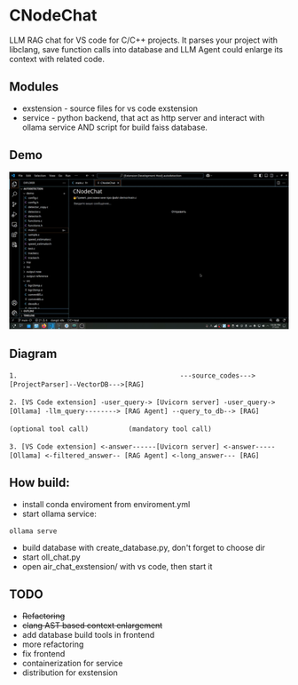 # CNodeChat

LLM RAG chat for VS code for C/C++ projects. It parses your project with libclang, save function calls into database and LLM Agent could enlarge its context with related code.

## Modules

- exstension - source files for vs code exstension
- service - python backend, that act as http server and interact with ollama service AND script for build faiss database.

## Demo
![gif](https://github.com/Prospect138/CNodeChat/blob/main/demo.gif)

## Diagram
```
1.                                         ---source_codes--->[ProjectParser]--VectorDB--->[RAG]

2. [VS Code extension] -user_query-> [Uvicorn server] -user_query-> [Ollama] -llm_query--------> [RAG Agent] --query_to_db--> [RAG]
                                                                            (optional tool call)          (mandatory tool call)

3. [VS Code extension] <-answer------[Uvicorn server] <-answer----- [Ollama] <-filtered_answer-- [RAG Agent] <-long_answer--- [RAG]
```

## How build:
- install conda enviroment from enviroment.yml
- start ollama service:
```
ollama serve
```
- build database with create_database.py, don't forget to choose dir 
- start oll_chat.py
- open air_chat_exstension/ with vs code, then start it

## TODO
- ~~Refactoring~~
- ~~clang AST based context enlargement~~
- add database build tools in frontend
- more refactoring
- fix frontend
- containerization for service
- distribution for exstension
